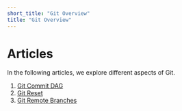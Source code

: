```yaml
---
short_title: "Git Overview"
title: "Git Overview"
---
```


Articles
========
In the following articles, we explore different aspects of Git.
1. [Git Commit DAG]
2. [Git Reset]
3. [Git Remote Branches]


[Git Commit DAG]: git-dag "Git Commit DAG"
[Git Reset]: git-reset "Git Reset"
[Git Remote Branches]: git-remote "Git Remote Branches"
